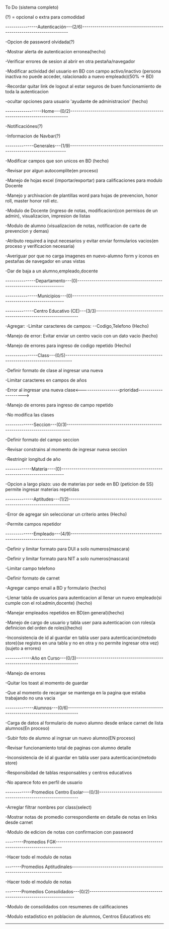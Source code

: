 To Do (sistema completo)

(?) = opcional o extra para comodidad

----------------Autenticación---(2/6)-----------------------------------------------------------------------

-Opcion de password olvidada(?)

-Mostrar alerta de autenticacion erronea(hecho)

-Verificar errores de sesion al abrir en otra pestaña/navegador

-Modificar actividad del usuario en BD con campo activo/inactivo (persona inactiva no puede acceder, ralacionado a nuevo empleado)(50% -> BD)

-Recordar quitar link de logout al estar seguros de buen funcionamiento de toda la autenticacion

-ocultar opciones para usuario 'ayudante de administracion' (hecho)

------------------Home---(0/2)-----------------------------------------------------------------------------

-Notificaciónes(?)

-Informacion de Navbar(?)


--------------Generales---(1/9)----------------------------------------------------------------------------

-Modificar campos que son unicos en BD (hecho)

-Revisar por algun autocomplite(en proceso)

-Manejo de hojas excel (importar/exportar) para calificaciones para modulo Docente

-Manejo y archivacion de plantillas word para hojas de prevencion, honor roll, master honor roll etc.

-Modulo de Docente (ingreso de notas, modificacion(con permisos de un admin), visualizacion, impresion de listas

-Modulo de alumno (visualizacion de notas, notificacion de carte de prevencion y demas)

-Atributo required a input necesarios y evitar enviar formularios vacios(en proceso y verificacion necesaria)

-Averiguar por que no carga imagenes en nuevo-alumno form y iconos en pestañas de navegador en unas vistas

-Dar de baja a un alumno,empleado,docente

---------------Departamento---(0)-----------------------------------------------------------------------

----------------Municipios---(0)--------------------------------------------------------------------------

--------------Centro Educativo (CE)---(3/3)---------------------------------------------------------------------

-Agregar: -Limitar caracteres de campos: --Codigo,Telefono (Hecho)

-Manejo de error: Evitar enviar un centro vacio con un dato vacio (hecho)

-Manejo de errores para ingreso de codigo repetido (Hecho)


----------------Class---(0/5)---------------------------------------------------------------------------------

-Definir formato de clase al ingresar una nueva

-Limitar caracteres en campos de años

-Error al ingresar una nueva clase<-------------------prioridad--------------------->

-Manejo de errores para ingreso de campo repetido

-No modifica las clases


--------------Seccion---(0/3)-------------------------------------------------------------------------------

-Definir formato del campo seccion

-Revisar constrains al momento de ingresar nueva seccion

-Restringir longitud de año

-------------Materia----(0)-------------------------------------------------------------------------------

-Opcion a largo plazo: uso de materias por sede en BD (peticion de SS) permite ingresar materias repetidas

--------------Aptitudes---(1/2)------------------------------------------------------------------------------

-Error de agregar sin seleccionar un criterio antes (Hecho)

-Permite campos repetidor

--------------Empleado---(4/9)-----------------------------------------------------------------------------

-Definir y limitar formato para DUI a solo numeros(mascara)

-Definir y limitar formato para NIT a solo numeros(mascara)

-Limitar campo telefono

-Definir formato de carnet

-Agregar campo email a BD y formulario (hecho)

-Llenar tabla de usuarios para autenticacion al llenar un nuevo empleado(si cumple con el rol:admin,docente) (hecho)

-Manejar empleados repetidos en BD(en general)(hecho)

-Manejo de cargo de usuario y tabla user para autenticacion con roles(a definicion del orden de roles)(hecho)

-Inconsistencia de id al guardar en tabla user para autenticacion(metodo store)(se registra en una tabla y no en otra y no permite ingresar otra vez) (sujeto a errores)


-------------Año en Curso---(0/3)-------------------------------------------------------------------------------

-Manejo de errores

-Quitar los toast al momento de guardar

-Que al momento de recargar se mantenga en la pagina que estaba trabajando no una vacia


--------------Alumnos---(0/6)-----------------------------------------------------------------------------------

-Carga de datos al formulario de nuevo alumno desde enlace carnet de lista alumnos(En proceso)

-Subir foto de alumno al ingrsar un nuevo alumno(EN proceso)

-Revisar funcionamiento total de paginas con alumno detalle

-Inconsistencia de id al guardar en tabla user para autenticacion(metodo store)

-Responsibidad de tablas responsables y centros educativos

-No aparece foto en perfil de usuario

-------------Promedios Centro Esolar---(0/3)-------------------------------------------------------------------

-Arreglar filtrar nombres por class(select)

-Mostrar notas de promedio correspondiente en detalle de notas en links desde carnet

-Modulo de edicion de notas con confirmacion con password


---------Promedios FGK---------------------------------------------------------------------------------

-Hacer todo el modulo de notas


--------Promedios Aptitudinales-------------------------------------------------------------------------

-Hacer todo el modulo de notas


--------Promedios Consolidados---(0/2)----------------------------------------------------------------------

-Modulo de consolidados con resumenes de calificaciones

-Modulo estadistico en poblacion de alumnos, Centros Educativos etc


--------------------------------------------------
